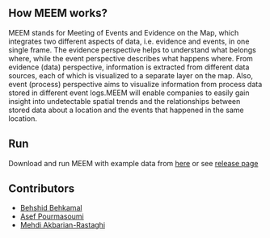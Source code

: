 ## How MEEM works?

MEEM stands for Meeting of Events and Evidence on the Map, which integrates two different aspects of data, i.e. evidence and events, in one single frame. The evidence perspective helps to understand what belongs where, while the event perspective describes what happens where. From evidence (data) perspective, information is extracted from different data sources, each of which is visualized to a separate layer on the map. Also, event (process) perspective aims to visualize information from process data stored in different event logs.MEEM will enable companies to easily gain insight into undetectable spatial trends and the relationships between stored data about a location and the events that happened in the same location. 


## Run

Download and run MEEM with example data from [here](https://github.com/makbn/meem/releases/download/1.0-SNAPSHOT/MEEM.zip) or see [release page](https://github.com/makbn/meem/releases)

## Contributors

 * [Behshid Behkamal](http://behkamal.profcms.um.ac.ir/)
 * [Asef Pourmasoumi](http://asef.pourmasoumi.student.um.ac.ir/)
 * [Mehdi Akbarian-Rastaghi](https://linkedin.com/in/mehdiakbarian)


